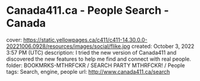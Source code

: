 # Canada411.ca - People Search - Canada

cover: https://static.yellowpages.ca/c411/c411-14.30.0.0-20221006.0928/resources/images/social/flike.jpg
created: October 3, 2022 3:57 PM (UTC)
description: I tried the new version of Canada411 and discovered the new features to help me find and connect with real people.
folder: BOOKMRKS-MTHRFCKR / SEARCH PARTY MTHRFCKR! / People
tags: Search, engine, people
url: http://www.canada411.ca/search
